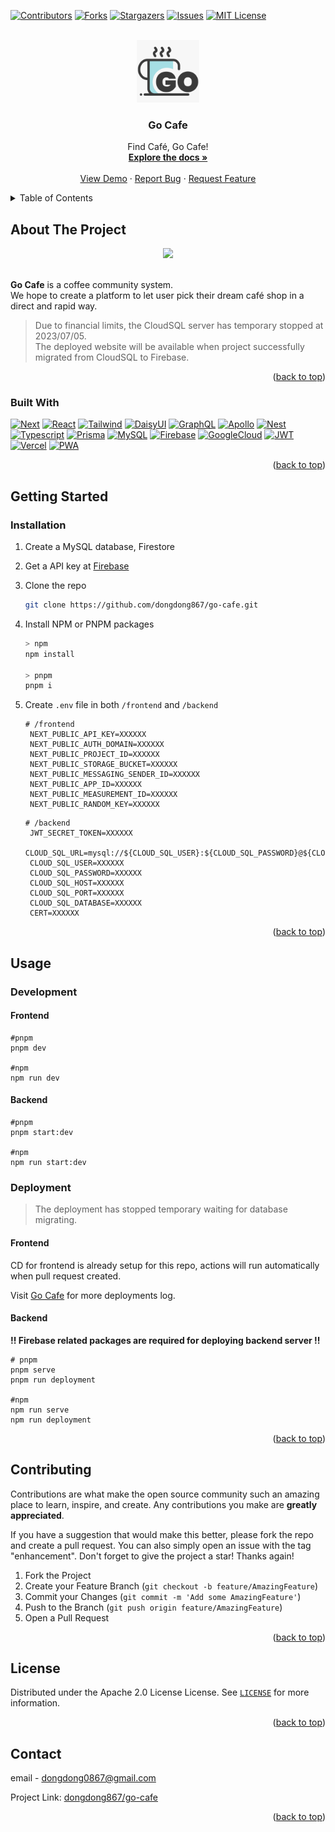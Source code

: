 <a name="readme-top"></a>

[![Contributors][contributors-shield]][contributors-url]
[![Forks][forks-shield]][forks-url]
[![Stargazers][stars-shield]][stars-url]
[![Issues][issues-shield]][issues-url]
[![MIT License][license-shield]][license-url]

<!-- PROJECT LOGO -->
<br />
<div align="center">
  <a href="https://github.com/dongdong867/go-cafe">
    <img src="public/logo.png" alt="Logo" width="100" height="100">
  </a>

<h3 align="center">Go Cafe</h3>

  <p align="center">
    Find Café, Go Cafe!
    <br />
    <a href="https://github.com/dongdong867/go-cafe"><strong>Explore the docs »</strong></a>
    <br />
    <br />
    <a href="https://github.com/dongdong867/go-cafe">View Demo</a>
    ·
    <a href="https://github.com/dongdong867/go-cafe/issues">Report Bug</a>
    ·
    <a href="https://github.com/dongdong867/go-cafe/issues">Request Feature</a>
  </p>
</div>

<!-- TABLE OF CONTENTS -->
<details>
  <summary>Table of Contents</summary>
  <ol>
    <li>
      <a href="#about-the-project">About The Project</a>
      <ul>
        <li><a href="#built-with">Built With</a></li>
      </ul>
    </li>
    <li>
      <a href="#getting-started">Getting Started</a>
      <ul>
        <li><a href="#prerequisites">Prerequisites</a></li>
        <li><a href="#installation">Installation</a></li>
      </ul>
    </li>
    <li><a href="#usage">Usage</a></li>
    <li><a href="#contributing">Contributing</a></li>
    <li><a href="#license">License</a></li>
    <li><a href="#contact">Contact</a></li>
  </ol>
</details>

<!-- ABOUT THE PROJECT -->
## About The Project

<div align="center">
  <a href="https://gocafe.vercel.app"><img src="public/home.png" width=300 /></a>
</div>

</br>

**Go Cafe** is a coffee community system. \
We hope to create a platform to let user pick their dream café shop in a direct and rapid way.

> Due to financial limits, the CloudSQL server has temporary stopped at 2023/07/05. \
> The deployed website will be available when project successfully migrated from CloudSQL to Firebase.

<p align="right">(<a href="#readme-top">back to top</a>)</p>

### Built With

[![Next][Next.js]][Next-url]
[![React][React.js]][React-url]
[![Tailwind][TailwindCSS]][Tailwind-url]
[![DaisyUI][DaisyUI]][Daisy-url]
[![GraphQL][GraphQL]][GraphQL-url]
[![Apollo][Apollo]][Apollo-url]
[![Nest][Nest.js]][Nest-url]
[![Typescript][Typescript]][Typescript-url]
[![Prisma][Prisma]][Prisma-url]
[![MySQL][MySQL]][MySQL-url]
[![Firebase][Firebase]][Firebase-url]
[![GoogleCloud][GoogleCloud]][GoogleCloud-url]
[![JWT][JWT]][JWT-url]
[![Vercel][Vercel]][Vercel-url]
[![PWA][PWA]][PWA-url]

<p align="right">(<a href="#readme-top">back to top</a>)</p>

<!-- GETTING STARTED -->
## Getting Started

### Installation

1. Create a MySQL database, Firestore
2. Get a API key at [Firebase](https://consle.firebase.google.com)
3. Clone the repo

   ```sh
   git clone https://github.com/dongdong867/go-cafe.git
   ```

4. Install NPM or PNPM packages

   ```sh
   > npm
   npm install

   > pnpm
   pnpm i
   ```

5. Create `.env` file in both `/frontend` and `/backend`

   ```properties
   # /frontend
    NEXT_PUBLIC_API_KEY=XXXXXX
    NEXT_PUBLIC_AUTH_DOMAIN=XXXXXX
    NEXT_PUBLIC_PROJECT_ID=XXXXXX
    NEXT_PUBLIC_STORAGE_BUCKET=XXXXXX
    NEXT_PUBLIC_MESSAGING_SENDER_ID=XXXXXX
    NEXT_PUBLIC_APP_ID=XXXXXX
    NEXT_PUBLIC_MEASUREMENT_ID=XXXXXX
    NEXT_PUBLIC_RANDOM_KEY=XXXXXX
   ```

   ```properties
   # /backend
    JWT_SECRET_TOKEN=XXXXXX
    CLOUD_SQL_URL=mysql://${CLOUD_SQL_USER}:${CLOUD_SQL_PASSWORD}@${CLOUD_SQL_HOST}:${CLOUD_SQL_PORT}/${CLOUD_SQL_DATABASE}
    CLOUD_SQL_USER=XXXXXX
    CLOUD_SQL_PASSWORD=XXXXXX
    CLOUD_SQL_HOST=XXXXXX
    CLOUD_SQL_PORT=XXXXXX
    CLOUD_SQL_DATABASE=XXXXXX
    CERT=XXXXXX
   ```

<p align="right">(<a href="#readme-top">back to top</a>)</p>

<!-- USAGE EXAMPLES -->
## Usage

### Development

#### Frontend

```shell
#pnpm
pnpm dev

#npm
npm run dev
```

#### Backend

```shell
#pnpm
pnpm start:dev

#npm
npm run start:dev
```

### Deployment

> The deployment has stopped temporary waiting for database migrating.

#### Frontend

CD for frontend is already setup for this repo, actions will run automatically when pull request created.

Visit [Go Cafe](https://vercel.com/dongdong867/go-cafe) for more deployments log.

#### Backend

**!! Firebase related packages are required for deploying backend server !!**

```shell
# pnpm
pnpm serve
pnpm run deployment

#npm
npm run serve
npm run deployment
```

<p align="right">(<a href="#readme-top">back to top</a>)</p>

<!-- CONTRIBUTING -->
## Contributing

Contributions are what make the open source community such an amazing place to learn, inspire, and create. Any contributions you make are **greatly appreciated**.

If you have a suggestion that would make this better, please fork the repo and create a pull request. You can also simply open an issue with the tag "enhancement".
Don't forget to give the project a star! Thanks again!

1. Fork the Project
2. Create your Feature Branch (`git checkout -b feature/AmazingFeature`)
3. Commit your Changes (`git commit -m 'Add some AmazingFeature'`)
4. Push to the Branch (`git push origin feature/AmazingFeature`)
5. Open a Pull Request

<p align="right">(<a href="#readme-top">back to top</a>)</p>

<!-- LICENSE -->
## License

Distributed under the Apache 2.0 License License. See [`LICENSE`](/LICENSE) for more information.

<p align="right">(<a href="#readme-top">back to top</a>)</p>

<!-- CONTACT -->
## Contact

email - <dongdong0867@gmail.com>

Project Link: [dongdong867/go-cafe](https://github.com/dongdong867/go-cafe)

<p align="right">(<a href="#readme-top">back to top</a>)</p>

<!-- MARKDOWN LINKS & IMAGES -->
<!-- https://www.markdownguide.org/basic-syntax/#reference-style-links -->
[contributors-shield]: https://img.shields.io/github/contributors/dongdong867/go-cafe.svg?style=for-the-badge
[contributors-url]: https://github.com/dongdong867/go-cafe/graphs/contributors
[forks-shield]: https://img.shields.io/github/forks/dongdong867/go-cafe.svg?style=for-the-badge
[forks-url]: https://github.com/dongdong867/go-cafe/network/members
[stars-shield]: https://img.shields.io/github/stars/dongdong867/go-cafe.svg?style=for-the-badge
[stars-url]: https://github.com/dongdong867/go-cafe/stargazers
[issues-shield]: https://img.shields.io/github/issues/dongdong867/go-cafe.svg?style=for-the-badge
[issues-url]: https://github.com/dongdong867/go-cafe/issues
[license-shield]: https://img.shields.io/github/license/dongdong867/go-cafe.svg?style=for-the-badge
[license-url]: https://github.com/dongdong867/go-cafe/blob/master/LICENSE.txt
[Next.js]: https://img.shields.io/badge/next.js-000000?style=for-the-badge&logo=nextdotjs&logoColor=white
[Next-url]: https://nextjs.org/
[React.js]: https://img.shields.io/badge/ReactJS-20232A?style=for-the-badge&logo=react&logoColor=61DAFB
[React-url]: https://reactjs.org/
[TailwindCSS]:https://img.shields.io/badge/Tailwind_CSS-38B2AC?style=for-the-badge&logo=tailwind-css&logoColor=white
[Tailwind-url]: https://tailwindcss.com
[DaisyUI]: https://img.shields.io/badge/DaisyUI-4f14ee?style=for-the-badge&logo=daisyui&logoColor=white
[Daisy-url]: https://daisyui.com
[GraphQL]: https://img.shields.io/badge/GraphQL-e10098?style=for-the-badge&logo=graphql&logoColor=white
[GraphQL-url]: https://graphql.org
[Apollo]: https://img.shields.io/badge/Apollo-1c223e?style=for-the-badge&logo=apollographql&logoColor=white
[Apollo-url]: https://apollographql.com
[Nest.js]: https://img.shields.io/badge/Nest.js-DD0031?style=for-the-badge&logo=nestjs&logoColor=white
[Nest-url]: https://nestjs.com
[Typescript]: https://img.shields.io/badge/TypeScript-007ACC?style=for-the-badge&logo=typescript&logoColor=white
[Typescript-url]: https://www.typescriptlang.org
[Prisma]: https://img.shields.io/badge/Prisma-1b202b?style=for-the-badge&logo=Prisma&logoColor=white
[Prisma-url]: https://prisma.io
[MySQL]: https://img.shields.io/badge/MySQL-32738c?style=for-the-badge&logo=mysql&logoColor=white
[MySQL-url]: https://mysql.com
[Firebase]: https://img.shields.io/badge/Firebase-e3a71e?style=for-the-badge&logo=Firebase&logoColor=white
[Firebase-url]: https://firebase.com
[GoogleCloud]: https://img.shields.io/badge/Google_Cloud-4285F4?style=for-the-badge&logo=google-cloud&logoColor=white
[GoogleCloud-url]: https://cloud.google.com
[JWT]: https://img.shields.io/badge/JWT-000000?style=for-the-badge&logo=json-web-tokens&logoColor=pink
[JWT-url]: https://jwt.io
[Vercel]:https://img.shields.io/badge/Vercel-000000?style=for-the-badge&logo=vercel&logoColor=white
[Vercel-url]: https://vercel.com
[PWA]: https://img.shields.io/badge/PWA-000000?style=for-the-badge&logo=pwa&logoColor=white
[PWA-url]: https://web.dev/progressive-web-apps/
